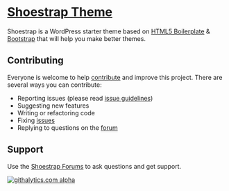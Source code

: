 # [Shoestrap Theme](http://shoestrap.org/)

Shoestrap is a WordPress starter theme based on [HTML5 Boilerplate](http://html5boilerplate.com/) & [Bootstrap](http://getbootstrap.com/) that will help you make better themes.

## Contributing

Everyone is welcome to help [contribute](CONTRIBUTING.md) and improve this project. There are several ways you can contribute:

* Reporting issues (please read [issue guidelines](https://github.com/necolas/issue-guidelines))
* Suggesting new features
* Writing or refactoring code
* Fixing [issues](https://github.com/shoestrap/shoestrap/issues)
* Replying to questions on the [forum](http://shoestrap.org/forums/forum/shoestrap/)

## Support

Use the [Shoestrap Forums](http://shoestrap.org/forums/forum/shoestrap/) to ask questions and get support.

[![githalytics.com alpha](https://cruel-carlota.pagodabox.com/28b8970195f0fd45e6cbce37fd65c7e2 "githalytics.com")](http://githalytics.com/shoestrap/shoestrap)
